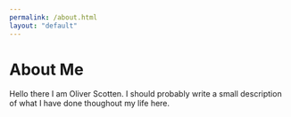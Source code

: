 ```yaml
---
permalink: /about.html
layout: "default"
---
```


# About Me

Hello there I am Oliver Scotten. I should probably write a small description of what I have done thoughout my life here.